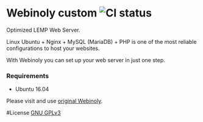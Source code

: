 # Webinoly custom ![CI status](https://img.shields.io/badge/build-passing-brightgreen.svg)

Optimized LEMP Web Server.

Linux Ubuntu + Nginx + MySQL (MariaDB) + PHP is one of the most reliable configurations to host your websites.

With Webinoly you can set up your web server in just one step.

### Requirements
* Ubuntu 16.04

Please visit and use [original Webinoly](https://github.com/QROkes/webinoly).

#License
[GNU GPLv3](https://choosealicense.com/licenses/gpl-3.0/)
